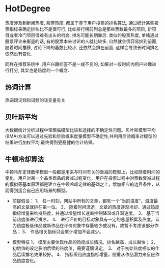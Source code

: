# HotDegree
热度涉及到新闻热度, 股票热度, 都属于基于用户投票的排名算法, 通过统计某些投票指标来确定排名比不是很可行, 比如排行榜前列总是那些票数最多的项目, 新项目或者冷门项目很难有出头的机会, 排名可能长期靠后. 类似的股票热度, 单纯通过股票评论来衡量的话, 有的股票本来讨论的人就比较多, 自然就会很容易排到前面, 随着时间推移, 讨论下降的基数比较小, 还依然会排在前面. 这样会导致长时间排名依然没有变化.


同样在推荐系统中, 用户兴趣标签不是一成不变的, 如果对一段时间内用户兴趣进行打分, 其实也是热度的一个概念.
## 热词计算
热词跟词频和词频的该变量有关


## 贝叶斯平均
大数据统计分析过程中常面临模型比较和选择的不确定性问题。贝叶斯模型平均(BMA)方法可以通过先验和后验概率度量模型不确定性,并利用后验概率对模型的结果进行加权平均,最终得到更稳健的估计结果。

## 牛顿冷却算法
牛顿冷却定律数学模型一般都是用来与时间有关的衰减的模型上，比如随着时间的变化，用户对某一个品类商品的衰减过程变化，用户在投票过程中对票数衰减过程的模拟等基本原理都是建立在牛顿冷却定律的基础之上，增加相应的边界条件，从而得到适合自己应用场景的模型。

- 前提假设： 
1、 任一时刻，网站中所有的文章，都有一个”当前温度”，温度最高的文章就排在第一位。 
2、 随着时间流逝，文章的热度逐渐冷却，通过热度指标增量来维持热度，并通过增量增长速率控制降温或升温速度。 
3、 基于当前热度值进行排序。 
4、 进行评价的目标对象具有一定的总量积累及热度。认为热度极低作品或新作品在评价对象中存量较少或没有，故暂不考虑该部分作品； 
5、 作品相关指标只会累计增加不会减少。

- 模型特征 
1、 模型主要体现作品的热度成长情况，排名越高，成长越快； 
2、 初始值的设定影响后续的热度值，需要谨慎设定。 
3、 对于初始热度相似的作品后续排名效果较好。 
4、 指标采用热度指标增量，侧重从作品潜力来反应作品热度变化。
